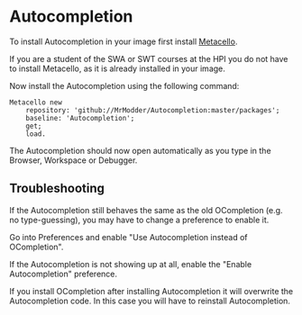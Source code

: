 # Autocompletion

To install Autocompletion in your image first install [Metacello](https://github.com/Metacello/metacello).

If you are a student of the SWA or SWT courses at the HPI you do not have to install Metacello, as it is already installed in your image.

Now install the Autocompletion using the following command:
```smalltalk
Metacello new
	repository: 'github://MrModder/Autocompletion:master/packages';
	baseline: 'Autocompletion';
	get;
	load.
```

The Autocompletion should now open automatically as you type in the Browser, Workspace or Debugger.

## Troubleshooting
If the Autocompletion still behaves the same as the old OCompletion (e.g. no type-guessing), you may have to change a preference to enable it.

Go into Preferences and enable "Use Autocompletion instead of OCompletion".

If the Autocompletion is not showing up at all, enable the "Enable Autocompletion" preference.

If you install OCompletion after installing Autocompletion it will overwrite the Autocompletion code.
In this case you will have to reinstall Autocompletion.
